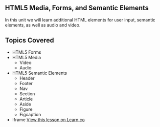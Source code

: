 

## HTML5 Media, Forms, and Semantic Elements

In this unit we will learn additional HTML elements for user input, semantic elements, as well as audio and video. 

## Topics Covered

- HTML5 Forms
- HTML5 Media
  - Video
  - Audio
- HTML5 Semantic Elements
  - Header
  - Footer
  - Nav
  - Section
  - Article
  - Aside
  - Figure
  - Figcaption
- Iframe
<a href='https://learn.co/lessons/fe-html5-intro' data-visibility='hidden'>View this lesson on Learn.co</a>

